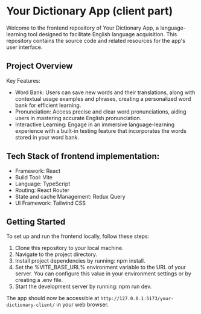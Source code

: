 # Your Dictionary App (client part)

Welcome to the frontend repository of Your Dictionary App, a language-learning tool designed to facilitate English language acquisition. This repository contains the source code and related resources for the app's user interface.

## Project Overview

Key Features:

- Word Bank: Users can save new words and their translations, along with contextual usage examples and phrases, creating a personalized word bank for efficient learning.
- Pronunciation: Access precise and clear word pronunciations, aiding users in mastering accurate English pronunciation.
- Interactive Learning: Engage in an immersive language-learning experience with a built-in testing feature that incorporates the words stored in your word bank.

## Tech Stack of frontend implementation:

- Framework: React
- Build Tool: Vite
- Language: TypeScript
- Routing: React Router
- State and cache Management: Redux Query
- UI Framework: Tailwind CSS

## Getting Started

To set up and run the frontend locally, follow these steps:

1. Clone this repository to your local machine.
2. Navigate to the project directory.
3. Install project dependencies by running: npm install.
4. Set the %VITE_BASE_URL% environment variable to the URL of your server. You can configure this value in your environment settings or by creating a .env file.
5. Start the development server by running: npm run dev.

The app should now be accessible at `http://127.0.0.1:5173/your-dictionary-client/` in your web browser.
